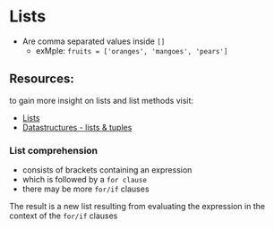 # Lists
- Are comma separated values inside `[]`
    - exMple: `fruits = ['oranges', 'mangoes', 'pears']`
## Resources:
to gain more insight on lists and list methods visit:
- [Lists](https://docs.python.org/3/tutorial/introduction.html#lists)
- [Datastructures - lists & tuples](https://docs.python.org/3/tutorial/datastructures.html)

### List comprehension
- consists of brackets containing an expression
- which is followed by a `for clause`
- there may be more `for/if` clauses

The result is a new list resulting from evaluating the expression in the context of the `for/if` clauses
